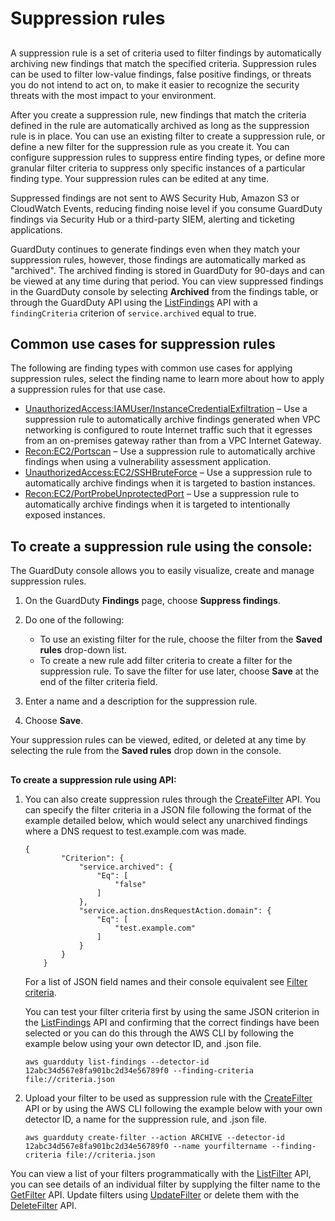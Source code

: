 # Suppression rules<a name="findings_suppression-rule"></a>

## <a name="guardduty_filter-suppression-rule"></a>

A suppression rule is a set of criteria used to filter findings by automatically archiving new findings that match the specified criteria\. Suppression rules can be used to filter low\-value findings, false positive findings, or threats you do not intend to act on, to make it easier to recognize the security threats with the most impact to your environment\.

 After you create a suppression rule, new findings that match the criteria defined in the rule are automatically archived as long as the suppression rule is in place\. You can use an existing filter to create a suppression rule, or define a new filter for the suppression rule as you create it\. You can configure suppression rules to suppress entire finding types, or define more granular filter criteria to suppress only specific instances of a particular finding type\. Your suppression rules can be edited at any time\. 

Suppressed findings are not sent to AWS Security Hub, Amazon S3 or CloudWatch Events, reducing finding noise level if you consume GuardDuty findings via Security Hub or a third\-party SIEM, alerting and ticketing applications\.

GuardDuty continues to generate findings even when they match your suppression rules, however, those findings are automatically marked as "archived"\. The archived finding is stored in GuardDuty for 90\-days and can be viewed at any time during that period\. You can view suppressed findings in the GuardDuty console by selecting **Archived** from the findings table, or through the GuardDuty API using the [ListFindings](https://docs.aws.amazon.com/guardduty/latest/APIReference/API_ListFindings.html) API with a `findingCriteria` criterion of `service.archived` equal to true\. 

## Common use cases for suppression rules<a name="guardduty_suppression-best-practices"></a>

The following are finding types with common use cases for applying suppression rules, select the finding name to learn more about how to apply a suppression rules for that use case\.
+ [UnauthorizedAccess:IAMUser/InstanceCredentialExfiltration](guardduty_finding-types-iam.md#unauthorizedaccess-iam-instancecredentialexfiltration) – Use a suppression rule to automatically archive findings generated when VPC networking is configured to route Internet traffic such that it egresses from an on\-premises gateway rather than from a VPC Internet Gateway\.
+ [Recon:EC2/Portscan](guardduty_finding-types-ec2.md#recon-ec2-portscan) – Use a suppression rule to automatically archive findings when using a vulnerability assessment application\.
+ [UnauthorizedAccess:EC2/SSHBruteForce](guardduty_finding-types-ec2.md#unauthorizedaccess-ec2-sshbruteforce) – Use a suppression rule to automatically archive findings when it is targeted to bastion instances\.
+ [Recon:EC2/PortProbeUnprotectedPort](guardduty_finding-types-ec2.md#recon-ec2-portprobeunprotectedport) – Use a suppression rule to automatically archive findings when it is targeted to intentionally exposed instances\.

## To create a suppression rule using the console:<a name="findings_suppression-rules-console"></a>

The GuardDuty console allows you to easily visualize, create and manage suppression rules\.

1. On the GuardDuty **Findings** page, choose **Suppress findings**\.

1. Do one of the following:
   + To use an existing filter for the rule, choose the filter from the **Saved rules** drop\-down list\.
   + To create a new rule add filter criteria to create a filter for the suppression rule\. To save the filter for use later, choose **Save** at the end of the filter criteria field\.

1. Enter a name and a description for the suppression rule\.

1. Choose **Save**\.

Your suppression rules can be viewed, edited, or deleted at any time by selecting the rule from the **Saved rules** drop down in the console\.

## <a name="findings_suppression-rules-api"></a>

**To create a suppression rule using API:**

1. You can also create suppression rules through the [CreateFilter](https://docs.aws.amazon.com/guardduty/latest/APIReference/API_CreateFilter.html) API\. You can specify the filter criteria in a JSON file following the format of the example detailed below, which would select any unarchived findings where a DNS request to test\.example\.com was made\.

   ```
   {
           "Criterion": {
               "service.archived": {
                   "Eq": [
                       "false"
                   ]
               },
               "service.action.dnsRequestAction.domain": {
                   "Eq": [
                       "test.example.com"
                   ]
               }
           }
       }
   ```

   For a list of JSON field names and their console equivalent see [Filter criteria](guardduty_filter-findings.md#filter_criteria)\.

   You can test your filter criteria first by using the same JSON criterion in the [ListFindings](https://docs.aws.amazon.com/guardduty/latest/APIReference/API_ListFindings.html) API and confirming that the correct findings have been selected or you can do this through the AWS CLI by following the example below using your own detector ID, and \.json file\.

   ```
   aws guardduty list-findings --detector-id 12abc34d567e8fa901bc2d34e56789f0 --finding-criteria file://criteria.json
   ```

1. Upload your filter to be used as suppression rule with the [CreateFilter](https://docs.aws.amazon.com/guardduty/latest/APIReference/API_CreateFilter.html) API or by using the AWS CLI following the example below with your own detector ID, a name for the suppression rule, and \.json file\.

   ```
   aws guardduty create-filter --action ARCHIVE --detector-id 12abc34d567e8fa901bc2d34e56789f0 --name yourfiltername --finding-criteria file://criteria.json
   ```

You can view a list of your filters programmatically with the [ListFilter](https://docs.aws.amazon.com/guardduty/latest/APIReference/API_ListFilter.html) API, you can see details of an individual filter by supplying the filter name to the [GetFilter](https://docs.aws.amazon.com/guardduty/latest/APIReference/API_GetFilter.html) API\. Update filters using [UpdateFilter](https://docs.aws.amazon.com/guardduty/latest/APIReference/API_UpdateFilter.html) or delete them with the [DeleteFilter](https://docs.aws.amazon.com/guardduty/latest/APIReference/API_DeleteFilter.html) API\.